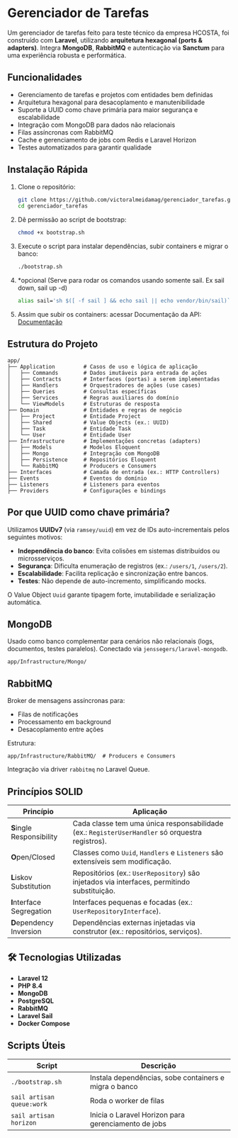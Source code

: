 # Gerenciador de Tarefas

Um gerenciador de tarefas feito para teste técnico da empresa HCOSTA, foi construído com **Laravel**, utilizando **arquitetura hexagonal (ports & adapters)**. Integra **MongoDB**, **RabbitMQ** e autenticação via **Sanctum** para uma experiência robusta e performática.

## Funcionalidades
- Gerenciamento de tarefas e projetos com entidades bem definidas
- Arquitetura hexagonal para desacoplamento e manutenibilidade
- Suporte a UUID como chave primária para maior segurança e escalabilidade
- Integração com MongoDB para dados não relacionais
- Filas assíncronas com RabbitMQ
- Cache e gerenciamento de jobs com Redis e Laravel Horizon
- Testes automatizados para garantir qualidade

## Instalação Rápida

1. Clone o repositório:
   ```bash
   git clone https://github.com/victoralmeidamag/gerenciador_tarefas.git
   cd gerenciador_tarefas
   ```

2. Dê permissão ao script de bootstrap:
   ```bash
   chmod +x bootstrap.sh
   ```

3. Execute o script para instalar dependências, subir containers e migrar o banco:
   ```bash
   ./bootstrap.sh
   ```
4. *opcional (Serve para rodar os comandos usando somente sail. Ex sail down, sail up -d)
    ```bash
    alias sail='sh $([ -f sail ] && echo sail || echo vendor/bin/sail)` | |
    ```
5. Assim que subir os containers: acessar Documentação da API: 
   [Documentação](http://localhost/api/documentation)

## Estrutura do Projeto

```plaintext
app/
├── Application         # Casos de uso e lógica de aplicação
│   ├── Commands        # Dados imutáveis para entrada de ações
│   ├── Contracts       # Interfaces (portas) a serem implementadas
│   ├── Handlers        # Orquestradores de ações (use cases)
│   ├── Queries         # Consultas específicas
│   ├── Services        # Regras auxiliares do domínio
│   └── ViewModels      # Estruturas de resposta
├── Domain              # Entidades e regras de negócio
│   ├── Project         # Entidade Project
│   ├── Shared          # Value Objects (ex.: UUID)
│   ├── Task            # Entidade Task
│   └── User            # Entidade User
├── Infrastructure      # Implementações concretas (adapters)
│   ├── Models          # Modelos Eloquent
│   ├── Mongo           # Integração com MongoDB
│   ├── Persistence     # Repositórios Eloquent
│   └── RabbitMQ        # Producers e Consumers
├── Interfaces          # Camada de entrada (ex.: HTTP Controllers)
├── Events              # Eventos do domínio
├── Listeners           # Listeners para eventos
├── Providers           # Configurações e bindings
```

##  Por que UUID como chave primária?

Utilizamos **UUIDv7** (via `ramsey/uuid`) em vez de IDs auto-incrementais pelos seguintes motivos:
- **Independência do banco**: Evita colisões em sistemas distribuídos ou microsserviços.
- **Segurança**: Dificulta enumeração de registros (ex.: `/users/1`, `/users/2`).
- **Escalabilidade**: Facilita replicação e sincronização entre bancos.
- **Testes**: Não depende de auto-incremento, simplificando mocks.

O Value Object `Uuid` garante tipagem forte, imutabilidade e serialização automática.

##  MongoDB
Usado como banco complementar para cenários não relacionais (logs, documentos, testes paralelos). Conectado via `jenssegers/laravel-mongodb`.

```plaintext
app/Infrastructure/Mongo/
```

##  RabbitMQ
Broker de mensagens assíncronas para:
- Filas de notificações
- Processamento em background
- Desacoplamento entre ações

Estrutura:
```plaintext
app/Infrastructure/RabbitMQ/  # Producers e Consumers
```
Integração via driver `rabbitmq` no Laravel Queue.

##  Princípios SOLID
| Princípio | Aplicação |
|-----------|-----------|
| **S**ingle Responsibility | Cada classe tem uma única responsabilidade (ex.: `RegisterUserHandler` só orquestra registros). |
| **O**pen/Closed | Classes como `Uuid`, `Handlers` e `Listeners` são extensíveis sem modificação. |
| **L**iskov Substitution | Repositórios (ex.: `UserRepository`) são injetados via interfaces, permitindo substituição. |
| **I**nterface Segregation | Interfaces pequenas e focadas (ex.: `UserRepositoryInterface`). |
| **D**ependency Inversion | Dependências externas injetadas via construtor (ex.: repositórios, serviços). |


## 🛠️ Tecnologias Utilizadas
- **Laravel 12**
- **PHP 8.4**
- **MongoDB**
- **PostgreSQL**
- **RabbitMQ**
- **Laravel Sail**
- **Docker Compose**

##  Scripts Úteis
| Script                        | Descrição                                      |
|-------------------------------|------------------------------------------------|
| `./bootstrap.sh`              | Instala dependências, sobe containers e migra o banco |
| `sail artisan queue:work`     | Roda o worker de filas                         |
| `sail artisan horizon`        | Inicia o Laravel Horizon para gerenciamento de jobs |
